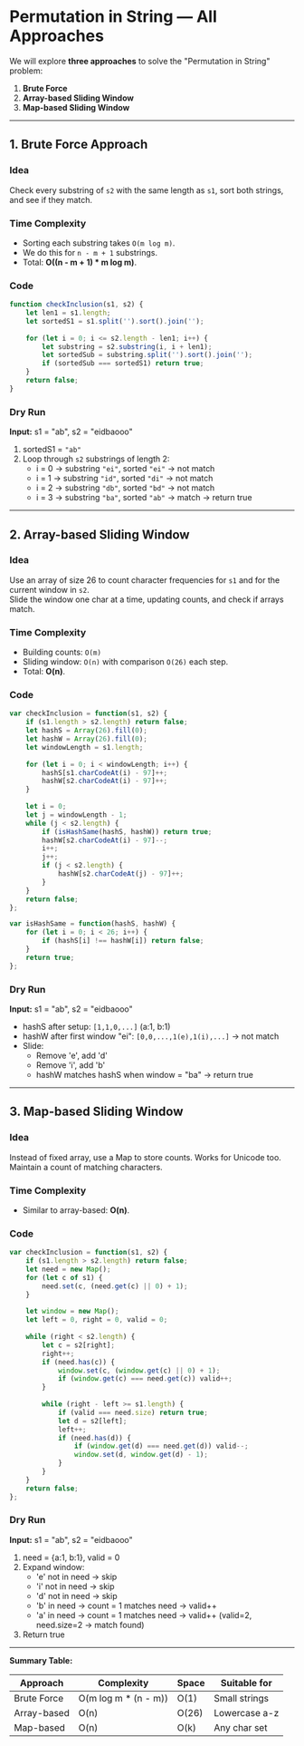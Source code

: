 # Permutation in String — All Approaches

We will explore **three approaches** to solve the "Permutation in String" problem:
1. **Brute Force**
2. **Array-based Sliding Window**
3. **Map-based Sliding Window**

---

## 1. Brute Force Approach

### Idea
Check every substring of `s2` with the same length as `s1`, sort both strings, and see if they match.

### Time Complexity
- Sorting each substring takes `O(m log m)`.
- We do this for `n - m + 1` substrings.
- Total: **O((n - m + 1) * m log m)**.

### Code
```javascript
function checkInclusion(s1, s2) {
    let len1 = s1.length;
    let sortedS1 = s1.split('').sort().join('');
    
    for (let i = 0; i <= s2.length - len1; i++) {
        let substring = s2.substring(i, i + len1);
        let sortedSub = substring.split('').sort().join('');
        if (sortedSub === sortedS1) return true;
    }
    return false;
}
```

### Dry Run
**Input:** s1 = "ab", s2 = "eidbaooo"

1. sortedS1 = `"ab"`  
2. Loop through `s2` substrings of length 2:
   - i = 0 → substring `"ei"`, sorted `"ei"` → not match
   - i = 1 → substring `"id"`, sorted `"di"` → not match
   - i = 2 → substring `"db"`, sorted `"bd"` → not match
   - i = 3 → substring `"ba"`, sorted `"ab"` → match → return true

---

## 2. Array-based Sliding Window

### Idea
Use an array of size 26 to count character frequencies for `s1` and for the current window in `s2`.  
Slide the window one char at a time, updating counts, and check if arrays match.

### Time Complexity
- Building counts: `O(m)`
- Sliding window: `O(n)` with comparison `O(26)` each step.
- Total: **O(n)**.

### Code
```javascript
var checkInclusion = function(s1, s2) {
    if (s1.length > s2.length) return false;
    let hashS = Array(26).fill(0);
    let hashW = Array(26).fill(0);
    let windowLength = s1.length;
    
    for (let i = 0; i < windowLength; i++) {
        hashS[s1.charCodeAt(i) - 97]++;
        hashW[s2.charCodeAt(i) - 97]++;
    }
    
    let i = 0;
    let j = windowLength - 1;
    while (j < s2.length) {
        if (isHashSame(hashS, hashW)) return true;
        hashW[s2.charCodeAt(i) - 97]--;
        i++;
        j++;
        if (j < s2.length) {
            hashW[s2.charCodeAt(j) - 97]++;
        }
    }
    return false;
};

var isHashSame = function(hashS, hashW) {
    for (let i = 0; i < 26; i++) {
        if (hashS[i] !== hashW[i]) return false;
    }
    return true;
};
```

### Dry Run
**Input:** s1 = "ab", s2 = "eidbaooo"

- hashS after setup: `[1,1,0,...]` (a:1, b:1)
- hashW after first window "ei": `[0,0,...,1(e),1(i),...]` → not match
- Slide:
  - Remove 'e', add 'd'
  - Remove 'i', add 'b'
  - hashW matches hashS when window = "ba" → return true

---

## 3. Map-based Sliding Window

### Idea
Instead of fixed array, use a Map to store counts. Works for Unicode too.  
Maintain a count of matching characters.

### Time Complexity
- Similar to array-based: **O(n)**.

### Code
```javascript
var checkInclusion = function(s1, s2) {
    if (s1.length > s2.length) return false;
    let need = new Map();
    for (let c of s1) {
        need.set(c, (need.get(c) || 0) + 1);
    }
    
    let window = new Map();
    let left = 0, right = 0, valid = 0;
    
    while (right < s2.length) {
        let c = s2[right];
        right++;
        if (need.has(c)) {
            window.set(c, (window.get(c) || 0) + 1);
            if (window.get(c) === need.get(c)) valid++;
        }
        
        while (right - left >= s1.length) {
            if (valid === need.size) return true;
            let d = s2[left];
            left++;
            if (need.has(d)) {
                if (window.get(d) === need.get(d)) valid--;
                window.set(d, window.get(d) - 1);
            }
        }
    }
    return false;
};
```

### Dry Run
**Input:** s1 = "ab", s2 = "eidbaooo"

1. need = {a:1, b:1}, valid = 0
2. Expand window:
   - 'e' not in need → skip
   - 'i' not in need → skip
   - 'd' not in need → skip
   - 'b' in need → count = 1 matches need → valid++
   - 'a' in need → count = 1 matches need → valid++ (valid=2, need.size=2 → match found)
3. Return true

---
**Summary Table:**

| Approach        | Complexity | Space  | Suitable for |
|----------------|------------|--------|--------------|
| Brute Force    | O(m log m * (n - m)) | O(1) | Small strings |
| Array-based    | O(n)       | O(26)  | Lowercase a-z |
| Map-based      | O(n)       | O(k)   | Any char set |

